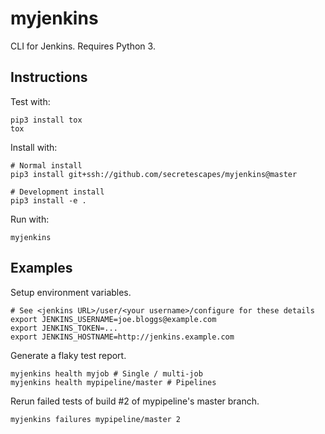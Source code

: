myjenkins
=========

CLI for Jenkins. Requires Python 3.

Instructions
------------
Test with:

    pip3 install tox
    tox

Install with:

    # Normal install
    pip3 install git+ssh://github.com/secretescapes/myjenkins@master

    # Development install
    pip3 install -e .


Run with:

    myjenkins


Examples
--------
Setup environment variables.

    # See <jenkins URL>/user/<your username>/configure for these details
    export JENKINS_USERNAME=joe.bloggs@example.com
    export JENKINS_TOKEN=...
    export JENKINS_HOSTNAME=http://jenkins.example.com

Generate a flaky test report.

    myjenkins health myjob # Single / multi-job
    myjenkins health mypipeline/master # Pipelines

Rerun failed tests of build #2 of mypipeline's master branch.

    myjenkins failures mypipeline/master 2
